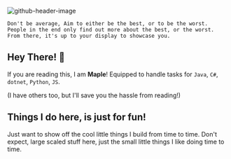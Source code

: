 ![github-header-image](https://user-images.githubusercontent.com/96672739/206433806-4a260ff6-6025-4799-aa53-6d57f0fc4f46.png)

    Don't be average, Aim to either be the best, or to be the worst. 
    People in the end only find out more about the best, or the worst. 
    From there, it's up to your display to showcase you.

## Hey There! 👋
If you are reading this, I am **Maple**!
Equipped to handle tasks for `Java`, `C#`, `dotnet`, `Python`, `JS`. 

(I have others too, but I'll save you the hassle from reading!)

## Things I do here, is just for fun!

Just want to show off the cool little things I build from time to time.
Don't expect, large scaled stuff here, just the small little things I like doing time to time.
